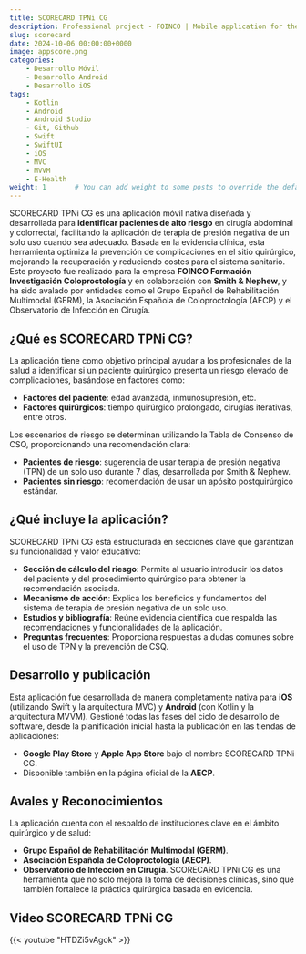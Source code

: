 ```yaml
---
title: SCORECARD TPNi CG
description: Professional project - FOINCO | Mobile application for the prevention of infections in surgical wounds
slug: scorecard
date: 2024-10-06 00:00:00+0000
image: appscore.png
categories:
    - Desarrollo Móvil
    - Desarrollo Android
    - Desarrollo iOS
tags:
    - Kotlin
    - Android
    - Android Studio
    - Git, Github
    - Swift
    - SwiftUI
    - iOS
    - MVC
    - MVVM
    - E-Health
weight: 1       # You can add weight to some posts to override the default sorting (date descending)
---
```


SCORECARD TPNi CG es una aplicación móvil nativa diseñada y desarrollada para **identificar pacientes de alto riesgo** en cirugía abdominal y colorrectal, facilitando la aplicación de terapia de presión negativa de un solo uso cuando sea adecuado. Basada en la evidencia clínica, esta herramienta optimiza la prevención de complicaciones en el sitio quirúrgico, mejorando la recuperación y reduciendo costes para el sistema sanitario. Este proyecto fue realizado para la empresa **FOINCO Formación Investigación Coloproctología** y en colaboración con **Smith & Nephew**, y ha sido avalado por entidades como el Grupo Español de Rehabilitación Multimodal (GERM), la Asociación Española de Coloproctología (AECP) y el Observatorio de Infección en Cirugía.

## ¿Qué es SCORECARD TPNi CG?
La aplicación tiene como objetivo principal ayudar a los profesionales de la salud a identificar si un paciente quirúrgico presenta un riesgo elevado de complicaciones, basándose en factores como:
- **Factores del paciente**: edad avanzada, inmunosupresión, etc.
- **Factores quirúrgicos**: tiempo quirúrgico prolongado, cirugías iterativas, entre otros.

Los escenarios de riesgo se determinan utilizando la Tabla de Consenso de CSQ, proporcionando una recomendación clara:
- **Pacientes de riesgo**: sugerencia de usar terapia de presión negativa (TPN) de un solo uso durante 7 días, desarrollada por Smith & Nephew.
- **Pacientes sin riesgo**: recomendación de usar un apósito postquirúrgico estándar.

## ¿Qué incluye la aplicación?
SCORECARD TPNi CG está estructurada en secciones clave que garantizan su funcionalidad y valor educativo:
- **Sección de cálculo del riesgo**: Permite al usuario introducir los datos del paciente y del procedimiento quirúrgico para obtener la recomendación asociada.
- **Mecanismo de acción**: Explica los beneficios y fundamentos del sistema de terapia de presión negativa de un solo uso.
- **Estudios y bibliografía**: Reúne evidencia científica que respalda las recomendaciones y funcionalidades de la aplicación.
- **Preguntas frecuentes**: Proporciona respuestas a dudas comunes sobre el uso de TPN y la prevención de CSQ.

## Desarrollo y publicación
Esta aplicación fue desarrollada de manera completamente nativa para **iOS** (utilizando Swift y la arquitectura MVC) y **Android** (con Kotlin y la arquitectura MVVM). Gestioné todas las fases del ciclo de desarrollo de software, desde la planificación inicial hasta la publicación en las tiendas de aplicaciones:
- **Google Play Store** y **Apple App Store** bajo el nombre SCORECARD TPNi CG.
- Disponible también en la página oficial de la **AECP**.

## Avales y Reconocimientos
La aplicación cuenta con el respaldo de instituciones clave en el ámbito quirúrgico y de salud:
- **Grupo Español de Rehabilitación Multimodal (GERM)**.
- **Asociación Española de Coloproctología (AECP)**.
- **Observatorio de Infección en Cirugía**.
SCORECARD TPNi CG es una herramienta que no solo mejora la toma de decisiones clínicas, sino que también fortalece la práctica quirúrgica basada en evidencia.

## Video SCORECARD TPNi CG
{{< youtube "HTDZi5vAgok" >}}